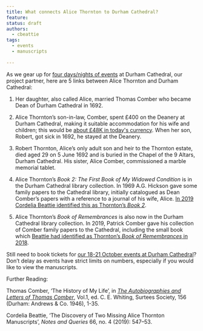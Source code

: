```yaml
---
title: What connects Alice Thornton to Durham Cathedral?
feature: 
status: draft
authors:
  - cbeattie
tags:
  - events
  - manuscripts
  
---
```


As we gear up for [four days/nights of events](https://thornton.kdl.kcl.ac.uk/posts/news/2023-07-26-durham-events-tickets-now-on-sale/) at Durham Cathedral, our project partner, here are 5 links between Alice Thornton and Durham Cathedral:

1.	Her daughter, also called Alice, married Thomas Comber who became Dean of Durham Cathedral in 1692. 

2.	Alice Thornton’s son-in-law, Comber, spent £400 on the Deanery at Durham Cathedral, making it suitable accommodation for his wife and children; this would be [about £48K in today's currency](https://www.nationalarchives.gov.uk/currency/). When her son, Robert, got sick in 1692, he stayed at the Deanery. 

3.	Robert Thornton, Alice’s only adult son and heir to the Thornton estate, died aged 29 on 5 June 1692 and is buried in the Chapel of the 9 Altars, Durham Cathedral. His sister, Alice Comber, commissioned a marble memorial tablet. 

4.	Alice Thornton’s *Book 2: The First Book of My Widowed Condition* is in the Durham Cathedral library collection. In 1969 A.G. Hickson gave some family papers to the Cathedral library, initially catalogued as Dean Comber’s papers with a reference to a journal of his wife, Alice. [In 2019 Cordelia Beattie identified this as Thornton’s *Book 2*](https://thornton.kdl.kcl.ac.uk/posts/blog/2022-06-23-two-missing-thornton-manuscripts/).

5.	Alice Thornton’s *Book of Remembrances* is also now in the Durham Cathedral library collection. In 2019, Patrick Comber gave his collection of Comber family papers to the Cathedral, including the small book which [Beattie had identified as Thornton’s *Book of Remembrances* in 2018](https://thornton.kdl.kcl.ac.uk/posts/blog/2022-06-23-two-missing-thornton-manuscripts/).

Still need to book tickets for [our 18-21 October events at Durham Cathedral](https://thornton.kdl.kcl.ac.uk/posts/news/2023-07-26-durham-events-tickets-now-on-sale/)? Don’t delay as events have strict limits on numbers, especially if you would like to view the manuscripts. 


Further Reading:

Thomas Comber, ‘The History of My Life’, in [*The Autobiographies and Letters of Thomas Comber*](https://archive.org/details/thomascomber156/), Vol.1, ed. C. E. Whiting, Surtees Society, 156 (Durham: Andrews & Co. 1946), 1-35.

Cordelia Beattie, ‘The Discovery of Two Missing Alice Thornton Manuscripts’, *Notes and Queries* 66, no. 4 (2019): 547–53.

